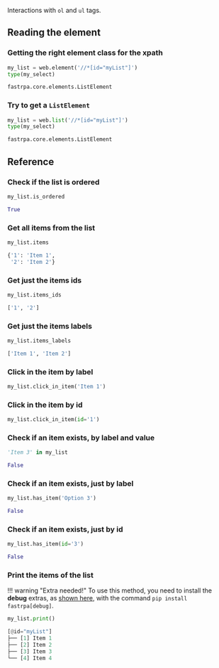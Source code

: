 Interactions with `ol` and `ul` tags.

## Reading the element

### Getting the right element class for the xpath

```python linenums="1"
my_list = web.element('//*[id="myList"]')
type(my_select)
```

```python title="Output"
fastrpa.core.elements.ListElement
```

### Try to get a `ListElement`

```python linenums="1"
my_list = web.list('//*[id="myList"]')
type(my_select)
```

```python title="Output"
fastrpa.core.elements.ListElement
```

## Reference

### Check if the list is ordered

```python linenums="1"
my_list.is_ordered
```

```python title="Output"
True
```

### Get all items from the list

```python linenums="1"
my_list.items
```

```python title="Output"
{'1': 'Item 1',
 '2': 'Item 2'}
```

### Get just the items ids

```python linenums="1"
my_list.items_ids
```

```python title="Output"
['1', '2']
```

### Get just the items labels

```python linenums="1"
my_list.items_labels
```

```python title="Output"
['Item 1', 'Item 2']
```

### Click in the item by label

```python linenums="1"
my_list.click_in_item('Item 1')
```

### Click in the item by id

```python linenums="1"
my_list.click_in_item(id='1')
```

### Check if an item exists, by label and value

```python linenums="1"
'Item 3' in my_list
```

```python title="Output"
False
```

### Check if an item exists, just by label

```python linenums="1"
my_list.has_item('Option 3')
```

```python title="Output"
False
```

### Check if an item exists, just by id

```python linenums="1"
my_list.has_item(id='3')
```

```python title="Output"
False
```
### Print the items of the list

!!! warning "Extra needed!"
    To use this method, you need to install the **debug** extras, as [shown here](../index.md#installation), with the command `pip install fastrpa[debug]`.

```python linenums="1"
my_list.print()
```

```python title="Output"
[@id="myList"]
├── [1] Item 1
├── [2] Item 2
├── [3] Item 3
└── [4] Item 4
```